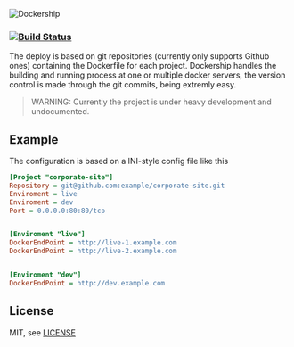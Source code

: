 ![Dockership](https://cdn.rawgit.com/mcuadros/dockership-site/master/static/images/dockership.png)
### [![Build Status](https://travis-ci.org/mcuadros/dockership.svg?branch=master)](https://travis-ci.org/mcuadros/dockership)

The deploy is based on git repositories (currently only supports Github ones) containing the Dockerfile for each project. Dockership handles the building and running process at one or multiple docker servers, the  version control is made through the git commits, being extremly easy.

> WARNING: Currently the project is under heavy development and undocumented.

Example
--------

The configuration is based on a INI-style config file like this
```ini
[Project "corporate-site"]
Repository = git@github.com:example/corporate-site.git
Enviroment = live
Enviroment = dev
Port = 0.0.0.0:80:80/tcp


[Enviroment "live"]
DockerEndPoint = http://live-1.example.com
DockerEndPoint = http://live-2.example.com


[Enviroment "dev"]
DockerEndPoint = http://dev.example.com
```


License
-------

MIT, see [LICENSE](LICENSE)

